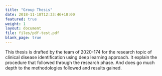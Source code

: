 ```yaml
---
title: "Group Thesis"
date: 2018-11-18T12:33:46+10:00
featured: true
weight: 1
layout: document
file: files/pdf-test.pdf
blank_page: true
---
```


This thesis is drafted by the team of 2020-174 for the
research topic of clinical disease identification using deep
learning approach. It explain the procedure that followed through the research phase. 
And does go much depth to the methodologies followed and results gained. 

